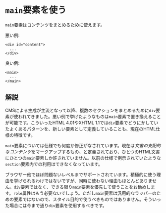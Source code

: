 # `main`要素を使う

`main`要素はコンテンツをまとめるために使えます。

悪い例:

    <div id="content">
      ...
    </div>

良い例:

    <main>
      ...
    </main>


## 解説

CMSによる生成が主流となって以降、複数のセクションをまとめるために`div`要素が使われてきました。悪い例で挙げたようなものは`main`要素で置き換えることが可能です。こういったHTML 4.01やXHTML 1.1では`div`要素でどうにかしていたよくあるパターンを、新しい要素として定義していることも、現在のHTML仕様の特徴です。

`main`要素については仕様でも何度か修正がなされています。現在は*文書の支配的なコンテンツ*をマークアップするもの、と定義されており、ひとつのHTML文書にひとつの`main`要素しか許されていません。以前の仕様で例示されていたような`section`要素内での利用はできなくなっています。

ブラウザー他でほぼ問題ないレベルまでサポートされています。積極的に使う理由を挙げられるわけではないですが、同時に使わない理由もほとんどありません。`div`要素ではなく、できる限り`main`要素を優先して使うことをお勧めします。`role`属性はもう必要ないでしょう。ただし`main`要素は汎用的なラッパーのための要素ではないので、スタイル目的で使うべきものではありません。そういった場合には今まで通り`div`要素を使用するべきです。
